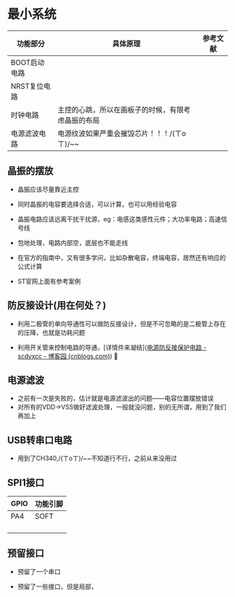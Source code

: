 # 最小系统

| 功能部分     | 具体原理                      | 参考文献 |
| -------- | ------------------------- | ---- |
| BOOT启动电路 |                           |      |
| NRST复位电路 |                           |      |
| 时钟电路     | 主控的心跳，所以在画板子的时候，有限考虑晶振的布局 |      |
| 电源滤波电路   | 电源纹波如果严重会摧毁芯片！！！/(ㄒoㄒ)/~~ |      |

## 晶振的摆放

- 晶振应该尽量靠近主控

- 同时晶振的电容要选择合适，可以计算，也可以用经验电容

- 晶振电路应该远离干扰干扰源，eg：电感这类感性元件；大功率电路；高速信号线

- 包地处理，电路内部空，底层也不能走线

- 在官方的指南中，又有很多学问，比如杂散电容，终端电容，居然还有响应的公式计算

- ST官网上面有参考案例

## 防反接设计(用在何处？)

- 利用二极管的单向导通性可以做防反接设计，但是不可忽略的是二极管上存在的压降，也就是功耗问题

- 利用开关管来控制电路的导通，[详情件来凝结]([电源防反接保护电路 - scdyxcc - 博客园 (cnblogs.com)](https://www.cnblogs.com/scdyxcc/archive/2013/01/10/2853893.html)) 🚩

## 电源滤波

- 之前有一次是失败的，估计就是电源滤波出的问题——电容位置摆放错误
- 对所有的VDD→VSS做好滤波处理，一般就没问题，别的无所谓，用到了我们再加上

## USB转串口电路

- 用到了CH340,/(ㄒoㄒ)/~~不知道行不行，之前从来没用过

## SPI1接口

| GPIO | 功能引脚 |
| ---- | ---- |
| PA4  | SOFT |
|      |      |
|      |      |
|      |      |
|      |      |



## 预留接口

- 预留了一个串口

- 预留了一些接口，但是局部，
